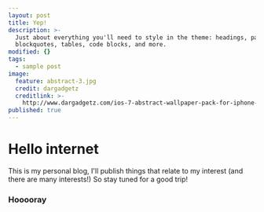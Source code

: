 ```yaml
---
layout: post
title: Yep!
description: >-
  Just about everything you'll need to style in the theme: headings, paragraphs,
  blockquotes, tables, code blocks, and more.
modified: {}
tags:
  - sample post
image:
  feature: abstract-3.jpg
  credit: dargadgetz
  creditlink: >-
    http://www.dargadgetz.com/ios-7-abstract-wallpaper-pack-for-iphone-5-and-ipod-touch-retina/
published: true
---
```




# Hello internet

This is my personal blog, I'll publish things that relate to my interest (and there are many interests!)
So stay tuned for a good trip!


### Hooooray 

